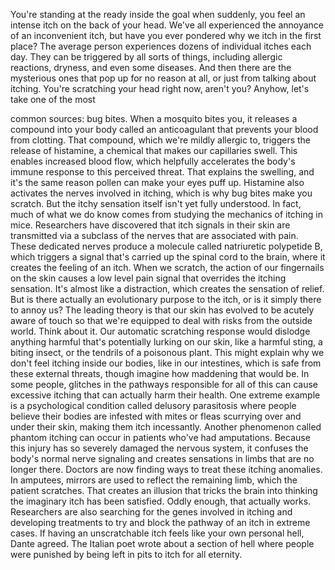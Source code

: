 
You&#39;re standing at 
the ready inside the goal
when suddenly, you feel an intense itch
on the back of your head.
We&#39;ve all experienced the annoyance 
of an inconvenient itch,
but have you ever pondered why
we itch in the first place?
The average person experiences
dozens of individual itches each day.
They can be triggered by all sorts
of things,
including allergic reactions,
dryness,
and even some diseases.
And then there are the mysterious ones
that pop up for no reason at all,
or just from talking about itching.
You&#39;re scratching your head right now,
aren&#39;t you?
Anyhow, let&#39;s take one of the most

common sources: bug bites.
When a mosquito bites you,
it releases a compound into your body
called an anticoagulant
that prevents your blood from clotting.
That compound, 
which we&#39;re mildly allergic to,
triggers the release of histamine,
a chemical that makes 
our capillaries swell.
This enables increased blood flow,
which helpfully accelerates 
the body&#39;s immune response
to this perceived threat.
That explains the swelling,
and it&#39;s the same reason pollen
can make your eyes puff up.
Histamine also activates the nerves
involved in itching,
which is why bug bites make you scratch.
But the itchy sensation itself
isn&#39;t yet fully understood.
In fact, much of what we do know
comes from studying 
the mechanics of itching in mice.
Researchers have discovered that
itch signals in their skin
are transmitted via a subclass of
the nerves that are associated with pain.
These dedicated nerves produce a molecule
called natriuretic polypetide B,
which triggers a signal that&#39;s carried
up the spinal cord to the brain,
where it creates the feeling of an itch.
When we scratch, the action of our
fingernails on the skin
causes a low level pain signal
that overrides the itching sensation.
It&#39;s almost like a distraction,
which creates the sensation of relief.
But is there actually an evolutionary
purpose to the itch,
or is it simply there to annoy us?
The leading theory is that our skin
has evolved to be acutely aware of touch
so that we&#39;re equipped to deal with risks
from the outside world.
Think about it.
Our automatic scratching response
would dislodge anything harmful
that&#39;s potentially lurking on our skin,
like a harmful sting,
a biting insect,
or the tendrils of a poisonous plant.
This might explain why we don&#39;t
feel itching inside our bodies,
like in our intestines,
which is safe from these external threats,
though imagine how 
maddening that would be.
In some people, glitches in the pathways
responsible for all of this
can cause excessive itching
that can actually harm their health.
One extreme example is a psychological
condition called delusory parasitosis
where people believe their bodies
are infested with mites or fleas
scurrying over and under their skin,
making them itch incessantly.
Another phenomenon 
called phantom itching
can occur in patients 
who&#39;ve had amputations.
Because this injury has 
so severely damaged the nervous system,
it confuses the body&#39;s normal 
nerve signaling
and creates sensations in limbs
that are no longer there.
Doctors are now finding ways
to treat these itching anomalies.
In amputees, mirrors are used to reflect
the remaining limb,
which the patient scratches.
That creates an illusion 
that tricks the brain
into thinking the imaginary 
itch has been satisfied.
Oddly enough, that actually works.
Researchers are also searching
for the genes involved in itching
and developing treatments to try
and block the pathway of an itch
in extreme cases.
If having an unscratchable itch
feels like your own personal hell,
Dante agreed.
The Italian poet wrote about
a section of hell
where people were punished by being
left in pits to itch for all eternity.
